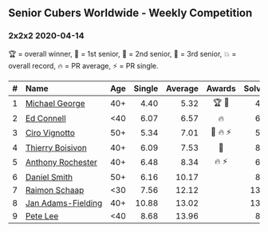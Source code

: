 <style>table {white-space: nowrap;}</style>

## Senior Cubers Worldwide - Weekly Competition
### 2x2x2 2020-04-14

🏆 = overall winner, 🥇 = 1st senior, 🥈 = 2nd senior, 🥉 = 3rd senior, 💥 = overall record, 🔥 = PR average, ⚡ = PR single.

| # | Name | Age | Single | Average | Awards | Solve 1 | Solve 2 | Solve 3 | Solve 4 | Solve 5 | Video |
| :--: | :-- | :--: | --: | --: | :--: | --: | --: | --: | --: | --: | :-- |
| 1 | [Michael George](../../persons/michael_george/222.md) | 40+ | 4.40 | 5.32 | 🏆 🥇 | 4.99 | 7.69 | 4.96 | 6.02 | 4.40 | [Link](https://www.facebook.com/events/982619255468618/permalink/983676138696263/) |
| 2 | [Ed Connell](../../persons/ed_connell/222.md) | <40 | 6.07 | 6.57 | 🔥 | 6.85 | 6.07 | 6.67 | 6.52 | 6.51 | [Link](https://www.facebook.com/events/982619255468618/permalink/985744501822760/) |
| 3 | [Ciro Vignotto](../../persons/ciro_vignotto/222.md) | 50+ | 5.34 | 7.01 | 🥈 🔥 ⚡ | 5.77 | 8.51 | 7.72 | 5.34 | 7.54 | [Link](https://www.facebook.com/events/982619255468618/permalink/983361152061095/) |
| 4 | [Thierry Boisivon](../../persons/thierry_boisivon/222.md) | 40+ | 6.09 | 7.53 | 🥉 | 8.36 | 6.09 | 7.05 | 7.55 | 8.00 | [Link](https://www.facebook.com/events/982619255468618/permalink/986813878382489/) |
| 5 | [Anthony Rochester](../../persons/anthony_rochester/222.md) | 40+ | 6.48 | 8.34 | 🔥 ⚡ | 6.96 | 9.98 | 6.48 | DNF | 8.10 | [Link](https://www.facebook.com/events/982619255468618/permalink/982655132131697/) |
| 6 | [Daniel Smith](../../persons/daniel_smith/222.md) | 50+ | 6.16 | 10.17 |  | 8.54 | 11.91 | 10.05 | 6.16 | 16.82 | [Link](https://www.facebook.com/events/982619255468618/permalink/987002058363671/) |
| 7 | [Raimon Schaap](../../persons/raimon_schaap/222.md) | <30 | 7.56 | 12.12 |  | 13.22 | 13.41 | 14.19 | 7.56 | 9.73 | [Link](https://www.facebook.com/events/982619255468618/permalink/986521178411759/) |
| 8 | [Jan Adams-Fielding](../../persons/jan_adams_fielding/222.md) | 40+ | 10.88 | 13.02 |  | 13.90 | 11.63 | 10.88 | 28.15 | 13.54 | [Link](https://www.facebook.com/events/982619255468618/permalink/987498808313996/) |
| 9 | [Pete Lee](../../persons/pete_lee/222.md) | <40 | 8.68 | 13.96 |  | 8.68 | 13.33 | 11.11 | 18.66 | 17.45 | [Link](https://www.facebook.com/events/982619255468618/permalink/985948781802332/) |

<!-- Global site tag (gtag.js) - Google Analytics -->
<script async src="https://www.googletagmanager.com/gtag/js?id=UA-86348435-3"></script>
<script>window.dataLayer = window.dataLayer || []; function gtag() {dataLayer.push(arguments);} gtag('js', new Date()); gtag('config', 'UA-86348435-3');</script>
